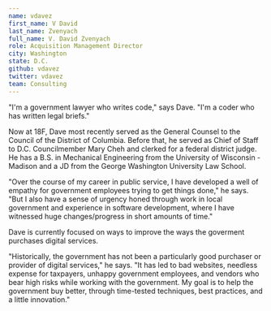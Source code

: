 ```yaml
---
name: vdavez
first_name: V David
last_name: Zvenyach
full_name: V. David Zvenyach
role: Acquisition Management Director 
city: Washington
state: D.C.
github: vdavez
twitter: vdavez
team: Consulting
---
```


"I'm a government lawyer who writes code," says Dave. "I'm a coder who has written legal briefs."

Now at 18F, Dave most recently served as the General Counsel to the Council of the District of Columbia. Before that, he served as Chief of Staff to D.C. Councilmember Mary Cheh and clerked for a federal district judge. He has a B.S. in Mechanical Engineering from the University of Wisconsin - Madison and a JD from the George Washington University Law School.

"Over the course of my career in public service, I have developed a well of empathy for government employees trying to get things done," he says. "But I also have a sense of urgency honed through work in local government and experience in software development, where I have witnessed huge changes/progress in short amounts of time."

Dave is currently focused on ways to improve the ways the goverment purchases digital services.

"Historically, the government has not been a particularly good purchaser or provider of digital services," he says. "It has led to bad websites, needless expense for taxpayers, unhappy government employees, and vendors who bear high risks while working with the government. My goal is to help the government buy better, through time-tested techniques, best practices, and a little innovation."
